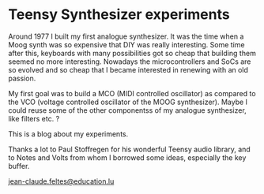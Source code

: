 # Teensy Synthesizer experiments
Around 1977 I built my first analogue synthesizer. It was the time when a Moog synth was so expensive that DIY was really interesting. Some time after this, keyboards with many possibilities got so cheap that building them seemed no more interesting. Nowadays the microcontrollers and SoCs are so evolved and so cheap that I became interested in renewing with an old passion.

My first goal was to build a MCO (MIDI controlled oscillator) as compared to the VCO (voltage controlled oscillator of the MOOG synthesizer). Maybe I could reuse some of the other componentss of my analogue synthesizer, like filters etc. ?

This is a blog about my experiments.

Thanks a lot to Paul Stoffregen for his wonderful Teensy audio library, and to Notes and Volts from whom I borrowed some ideas, especially the key buffer.

jean-claude.feltes@education.lu

  
